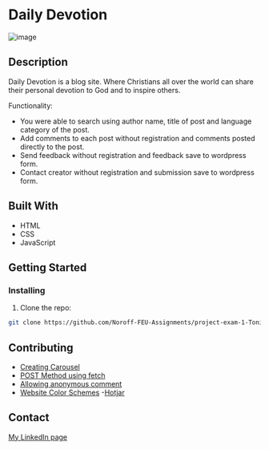 # Daily Devotion

![image](https://drive.google.com/uc?export=view&id=1fCJubVrmMxBOnnkHxxdr0nWP5kJ8n5wE)

## Description

Daily Devotion is a blog site. Where Christians all over the world can share their personal devotion to God and to inspire others.

Functionality:

  - You were able to search using author name, title of post and language category of the post.
  - Add comments to each post without registration and comments posted directly to the post.
  - Send feedback without registration and feedback save to wordpress form.
  - Contact creator without registration and submission save to wordpress form.

## Built With

- HTML
- CSS
- JavaScript

## Getting Started

### Installing

1. Clone the repo:

```bash
git clone https://github.com/Noroff-FEU-Assignments/project-exam-1-Tonix89.git
```


## Contributing
  
  - [Creating Carousel](https://www.w3schools.com/howto/howto_js_slideshow.asp)
  - [POST Method using fetch](https://developer.mozilla.org/en-US/docs/Web/API/Fetch_API/Using_Fetch#uploading_json_data)
  - [Allowing anonymous comment](https://developer.wordpress.org/reference/hooks/rest_allow_anonymous_comments/)
  - [Website Color Schemes](https://visme.co/blog/website-color-schemes/)
  -[Hotjar](https://insights.hotjar.com/)

## Contact

[My LinkedIn page](https://www.linkedin.com/in/antonio-arabejo-a22524152)
